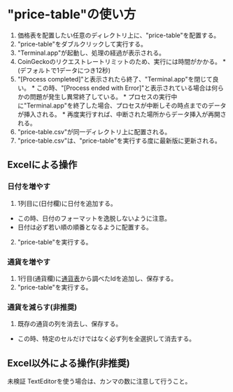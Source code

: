 # "price-table"の使い方
1. 価格表を配置したい任意のディレクトリ上に、"price-table"を配置する。
2. "price-table"をダブルクリックして実行する。
  1. "Terminal.app"が起動し、処理の経過が表示される。
  2. CoinGeckoのリクエストレートリミットのため、実行には時間がかかる。
    * (デフォルトで1データにつき12秒)
  3. "[Process completed]"と表示されたら終了、"Terminal.app"を閉じて良い。
    * この時、"[Process ended with Error]"と表示されている場合は何らかの問題が発生し異常終了している。
    * プロセスの実行中に"Terminal.app"を終了した場合、プロセスが中断しその時点までのデータが挿入される。
    * 再度実行すれば、中断された場所からデータ挿入が再開される。
3. "price-table.csv"が同一ディレクトリ上に配置される。
4. "price-table.csv"は、"price-table"を実行する度に最新版に更新される。

## Excelによる操作
### 日付を増やす
1. 1列目に(日付欄)に日付を追加する。
  * この時、日付のフォーマットを逸脱しないように注意。
  * 日付は必ず若い順の順番となるように配置する。
2. "price-table"を実行する。

### 通貨を増やす
1. 1行目(通貨欄)に[通貨表](https://docs.google.com/spreadsheets/d/1wTTuxXt8n9q7C4NDXqQpI3wpKu1_5bGVmP9Xz0XGSyU/edit?gid=0#gid=0)から調べたIdを追加し、保存する。
2. "price-table"を実行する。

### 通貨を減らす(非推奨)
1. 既存の通貨の列を消去し、保存する。
  * この時、特定のセルだけではなく必ず列を全選択して消去する。

## Excel以外による操作(非推奨)
未検証
TextEditorを使う場合は、カンマの数に注意して行うこと。